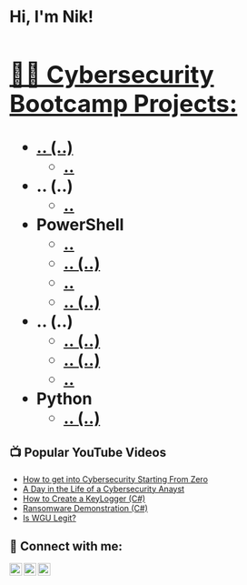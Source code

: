 <h1>Hi, I'm Nik! <br/><a href="https://github.com/SpideySign">

<h2>👨‍💻 Cybersecurity Bootcamp Projects:</h2>

- <b>.. (..)</b>
  - [..](https://github.com/SpideySign/)
- <b>.. (..)</b>
  - [..](https://github.com/SpideySign/) 
- <b>PowerShell</b>
  - [..](https://github.com/SpideySign/)
  - [.. (..)](https://github.com/SpideySign/)
  - [..](https://github.com/SpideySign/)
  - [.. (..)](https://github.com/SpideySign/)
- <b>.. (..)</b>
  - [.. (..)](https://github.com/SpideySign)
  - [.. (..)](https://github.com/SpideySign)
  - [..](https://github.com/SpideySign/)
- <b>Python</b>
  - [.. (..)](https://github.com/SpideySign/)

<h2>📺 Popular YouTube Videos</h2>

- [How to get into Cybersecurity Starting From Zero](https://www.youtube.com/watch?v=a83ASGn_V_s)
- [A Day in the Life of a Cybersecurity Anayst](https://www.youtube.com/watch?v=uHy3oM7NnoU)
- [How to Create a KeyLogger (C#)](https://www.youtube.com/watch?v=N-L9hklSlNk)
- [Ransomware Demonstration (C#)](https://www.youtube.com/watch?v=OfvdQeh79s0)
- [Is WGU Legit?](https://www.youtube.com/watch?v=E2MwRWxDBkA)

<h2> 🤳 Connect with me:</h2>

[<img align="left" alt="ntheriot | YouTube" width="22px" src="https://cdn.jsdelivr.net/npm/simple-icons@v3/icons/youtube.svg" />][youtube]
[<img align="left" alt="niktheriot | Twitter" width="22px" src="https://cdn.jsdelivr.net/npm/simple-icons@v3/icons/twitter.svg" />][twitter]
[<img align="left" alt="nikolastheriot | LinkedIn" width="22px" src="https://cdn.jsdelivr.net/npm/simple-icons@v3/icons/linkedin.svg" />][linkedin]

[twitter]: https://twitter.com/niktheriot
[youtube]: https://www.youtube.com/c/ntheriot
[linkedin]: https://linkedin.com/in/nikolastheriot


<!---
SpideySign/SpideySign is a ✨ special ✨ repository because its `README.md` (this file) appears on your GitHub profile.
- 👋 Hi, I’m Nik
- 👀 I’m interested in ... cybersecurity
- 🌱 I’m currently learning ...
- 💞️ I’m looking to collaborate on ...
- 📫 How to reach me ... Email me at ntheriot@gmail.com
--->
